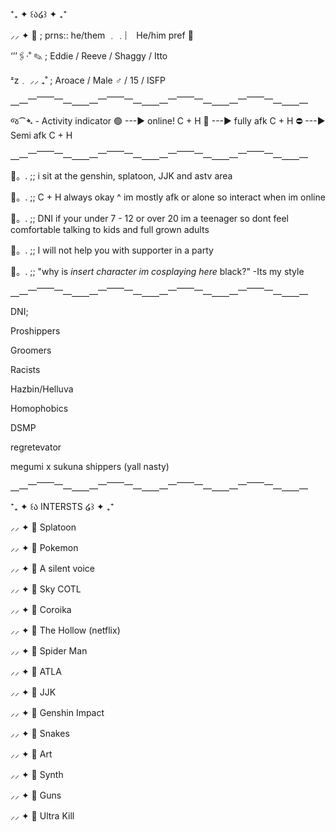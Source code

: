 ⁺₊ ✦ ꒰ა໒꒱ ✦ ₊⁺

⸝⸝ ✦ 📌  ; prns:: he/them ﹒﹒︴ He/him pref 💫

‘’’🖇·˚ ✎ ; Eddie / Reeve / Shaggy / Itto

ᶻz﹒ ⸝⸝ ₊˚ ; Aroace / Male ♂ / 15 / ISFP

⎽⎼⎻⎺⎺⎻⎼⎽⎽⎼⎻⎺⎺⎻⎼⎽⎽⎼⎻⎺⎺⎻⎼⎽⎽⎼⎻⎺⎺⎻⎼⎽⎽⎼

જ⁀➴ - Activity indicator
🟢 ---► online! C + H
🌙 ---► fully afk C + H
⛔️ ---►  Semi afk C + H

⎽⎼⎻⎺⎺⎻⎼⎽⎽⎼⎻⎺⎺⎻⎼⎽⎽⎼⎻⎺⎺⎻⎼⎽⎽⎼⎻⎺⎺⎻⎼⎽⎽⎼

📌。. ;; i sit at the genshin, splatoon, JJK and astv area

📌。. ;; C + H always okay ^ im mostly afk or alone so interact when im online

📌。. ;; DNI if your under 7 - 12 or over 20 im a teenager so dont feel comfortable talking to kids and full grown adults

📌。. ;; I will not help you with supporter in a party

📌。. ;;  "why is *insert character im cosplaying here* black?" -Its my style

⎽⎼⎻⎺⎺⎻⎼⎽⎽⎼⎻⎺⎺⎻⎼⎽⎽⎼⎻⎺⎺⎻⎼⎽⎽⎼⎻⎺⎺⎻⎼⎽⎽⎼

DNI;

Proshippers

Groomers

Racists

Hazbin/Helluva

Homophobics

DSMP

regretevator

megumi x sukuna shippers (yall nasty)

⎽⎼⎻⎺⎺⎻⎼⎽⎽⎼⎻⎺⎺⎻⎼⎽⎽⎼⎻⎺⎺⎻⎼⎽⎽⎼⎻⎺⎺⎻⎼⎽⎽⎼

⁺₊ ✦ ꒰ა INTERSTS ໒꒱ ✦ ₊⁺

⸝⸝ ✦ 📌 Splatoon

⸝⸝ ✦ 📌 Pokemon

⸝⸝ ✦ 📌  A silent voice

⸝⸝ ✦ 📌 Sky COTL

⸝⸝ ✦ 📌 Coroika

⸝⸝ ✦ 📌 The Hollow (netflix)

⸝⸝ ✦ 📌 Spider Man

⸝⸝ ✦ 📌 ATLA

⸝⸝ ✦ 📌 JJK

⸝⸝ ✦ 📌 Genshin Impact

⸝⸝ ✦ 📌 Snakes

⸝⸝ ✦ 📌 Art

⸝⸝ ✦ 📌 Synth

⸝⸝ ✦ 📌 Guns

⸝⸝ ✦ 📌 Ultra Kill
